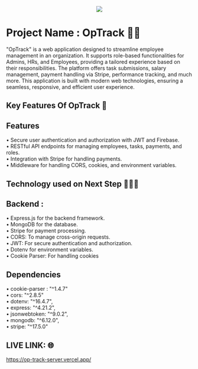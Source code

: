 <div align="center">
  <img src="https://i.ibb.co.com/HhnbJL0/Screenshot-2025-01-22-180945.png"  />
</div>

# Project Name : OpTrack 🧑‍🚀

"OpTrack" is a web application designed to streamline employee management in an organization. It supports role-based functionalities for Admins, HRs, and Employees, providing a tailored experience based on their responsibilities. The platform offers task submissions, salary management, payment handling via Stripe, performance tracking, and much more. This application is built with modern web technologies, ensuring a seamless, responsive, and efficient user experience.

## Key Features Of OpTrack 🎯

## Features

• Secure user authentication and authorization with JWT and Firebase. <br/>
• RESTful API endpoints for managing employees, tasks, payments, and roles. <br/>
• Integration with Stripe for handling payments.<br/>
• Middleware for handling CORS, cookies, and environment variables.<br/>

## Technology used on Next Step 👨🏻‍💻

## Backend :

• Express.js for the backend framework. <br/>
• MongoDB for the database. <br/>
• Stripe for payment processing. <br/>
• CORS: To manage cross-origin requests. <br/>
• JWT: For secure authentication and authorization. <br/>
• Dotenv for environment variables.<br/>
• Cookie Parser: For handling cookies <br/>

## Dependencies

• cookie-parser : "^1.4.7" <br/>
• cors: "^2.8.5" <br/>
• dotenv: "^16.4.7", <br/>
• express: "^4.21.2", <br/>
• jsonwebtoken: "^9.0.2", <br/>
• mongodb: "^6.12.0", <br/>
• stripe: "^17.5.0" <br/>

<!-- ## Run On Your Machine -->

<!-- 1. Clone Repository
   • Click on the green "Code" button. <br/>
   • Copy the HTTPS URL. <br/>
   • Open your terminal or command prompt and navigate to the directory where you want to clone the project. <br/>

   git clone https://github.com/golamsarwar96/sport-flex-app-client.git <br/>

   • Navigate into the project folder: <br/>

   cd project-name <br/>

2. Install Dependencies <br/>
   • Check package.json <br/>
   • Run the command <br/>

   npm install <br/>

   • Check Configuration Files: <br/>
   Review environment files like .env for any necessary API keys or database credentials. <br/>

3. Run The Project <br/>
   • Run the command <br/>

   npm run dev <br/> -->

## LIVE LINK: 🌐

https://op-track-server.vercel.app/
